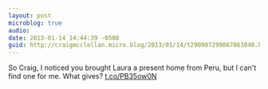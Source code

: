 ```yaml
---
layout: post
microblog: true
audio: 
date: 2013-01-14 14:44:39 -0500
guid: http://craigmcclellan.micro.blog/2013/01/14/t290907299067863040.html
---
```

So Craig, I noticed you brought Laura a present home from Peru, but I can't find one for me. What gives? [t.co/PB35ow0N](http://t.co/PB35ow0N)
